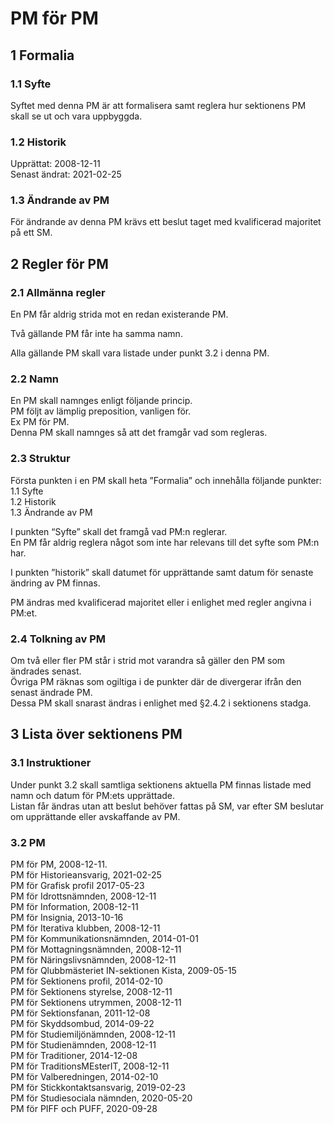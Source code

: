 # PM för PM

## 1 Formalia

### 1.1 Syfte

Syftet med denna PM är att formalisera samt reglera hur sektionens PM skall se ut och vara uppbyggda.

### 1.2 Historik

Upprättat: 2008-12-11  
Senast ändrat: 2021-02-25

### 1.3 Ändrande av PM

För ändrande av denna PM krävs ett beslut taget med kvalificerad majoritet på ett SM.

## 2 Regler för PM

### 2.1 Allmänna regler

En PM får aldrig strida mot en redan existerande PM.

Två gällande PM får inte ha samma namn.

Alla gällande PM skall vara listade under punkt 3.2 i denna PM.

### 2.2 Namn

En PM skall namnges enligt följande princip.  
PM följt av lämplig preposition, vanligen för.  
Ex PM för PM.  
Denna PM skall namnges så att det framgår vad som regleras.

### 2.3 Struktur

Första punkten i en PM skall heta ”Formalia” och innehålla följande punkter:  
1.1 Syfte  
1.2 Historik  
1.3 Ändrande av PM

I punkten “Syfte” skall det framgå vad PM:n reglerar.  
En PM får aldrig reglera något som inte har relevans till det syfte som PM:n har.

I punkten ”historik” skall datumet för upprättande samt datum för senaste ändring av PM finnas.

PM ändras med kvalificerad majoritet eller i enlighet med regler angivna i PM:et.

### 2.4 Tolkning av PM

Om två eller fler PM står i strid mot varandra så gäller den PM som ändrades senast.  
Övriga PM räknas som ogiltiga i de punkter där de divergerar ifrån den senast ändrade PM.  
Dessa PM skall snarast ändras i enlighet med §2.4.2 i sektionens stadga.

## 3 Lista över sektionens PM

### 3.1 Instruktioner

Under punkt 3.2 skall samtliga sektionens aktuella PM finnas listade med namn och datum för PM:ets upprättade.  
Listan får ändras utan att beslut behöver fattas på SM, var efter SM beslutar om upprättande eller avskaffande av PM.

### 3.2 PM

PM för PM, 2008-12-11.  
PM för Historieansvarig, 2021-02-25  
PM för Grafisk profil 2017-05-23  
PM för Idrottsnämnden, 2008-12-11  
PM för Information, 2008-12-11  
PM för Insignia, 2013-10-16  
PM för Iterativa klubben, 2008-12-11  
PM för Kommunikationsnämnden, 2014-01-01  
PM för Mottagningsnämnden, 2008-12-11  
PM för Näringslivsnämnden, 2008-12-11  
PM för Qlubbmästeriet IN-sektionen Kista, 2009-05-15  
PM för Sektionens profil, 2014-02-10  
PM för Sektionens styrelse, 2008-12-11  
PM för Sektionens utrymmen, 2008-12-11  
PM för Sektionsfanan, 2011-12-08  
PM för Skyddsombud, 2014-09-22  
PM för Studiemiljönämnden, 2008-12-11  
PM för Studienämnden, 2008-12-11  
PM för Traditioner, 2014-12-08  
PM för TraditionsMEsterIT, 2008-12-11  
PM för Valberedningen, 2014-02-10  
PM för Stickkontaktsansvarig, 2019-02-23  
PM för Studiesociala nämnden, 2020-05-20  
PM för PIFF och PUFF, 2020-09-28  
